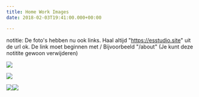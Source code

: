 ```yaml
---
title: Home Work Images
date: 2018-02-03T19:41:00.000+00:00

---
```

notitie: De foto's hebben nu ook links.
Haal altijd "https://esstudio.site" uit de url ok.
De link moet beginnen met /
Bijvoorbeeld "/about" (Je kunt deze notitite gewoon verwijderen)

![ ](/uploads/NIHL3038\[1\].JPG " ")

![ ](/uploads/AGKW2865\[1\].JPG " ")

![ ](/uploads/HYYA9137\[1\].JPG " ")![ ](/uploads/MQCC9133\[1\].JPG " ")